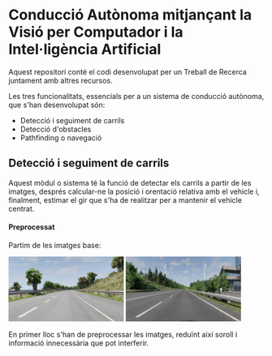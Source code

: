 ﻿
# Conducció Autònoma mitjançant la Visió per Computador i la Intel·ligència Artificial

Aquest repositori conté el codi desenvolupat per un Treball de Recerca juntament amb altres recursos.

Les tres funcionalitats, essencials per a un sistema de conducció autònoma, que s'han desenvolupat són:
 - Detecció i seguiment de carrils
 - Detecció d'obstacles
 - Pathfinding o navegació

## Detecció i seguiment de carrils
Aquest mòdul o sistema té la funció de detectar els carrils a partir de les imatges, després calcular-ne la posició i orentació relativa amb el vehicle i, finalment, estimar el gir que s'ha de realitzar per a mantenir el vehicle centrat.

#### Preprocessat
Partim de les imatges base:

<img src="https://github.com/Algreen333/TR_ConduccioAutonoma/blob/main/Recursos/imgs/LaneDetection/BNG1.jpg" width="45%"/>  <img src="https://github.com/Algreen333/TR_ConduccioAutonoma/blob/main/Recursos/imgs/LaneDetection/BNG2.jpg" width="45%"/> 

En primer lloc s'han de preprocessar les imatges, reduïnt així soroll i informació innecessària que pot interferir.


